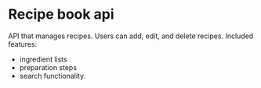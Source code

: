 # Recipe book api

API that manages recipes. Users can add, edit, and delete recipes. Included features:
- ingredient lists
- preparation steps
- search functionality.
